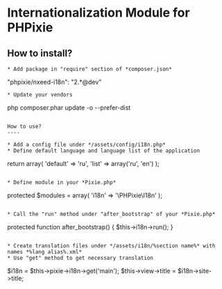 Internationalization Module for PHPixie
=========

How to install?
----

```
* Add package in "require" section of *composer.json*

```
"phpixie/nxeed-i18n": "2.*@dev"
```
* Update your vendors

```
php composer.phar update -o  --prefer-dist
```

How to use?
----

* Add a config file under */assets/config/i18n.php*
* Define default language and language list of the application

```
return array(
    'default' => 'ru',
    'list' => array('ru', 'en')
);
```

* Define module in your *Pixie.php*

```
protected $modules = array(
    'i18n' => '\PHPixie\I18n'
);
```

* Call the "run" method under "after_bootstrap" of your *Pixie.php*

```
protected function after_bootstrap() {
    $this->i18n->run();
}
```

* Create translation files under */assets/i18n/%section name%* with names *%lang alias%.xml*
* Use "get" method to get necessary translation

```
$i18n = $this->pixie->i18n->get('main');
$this->view->title = $i18n->site->title;
```

